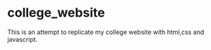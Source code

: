 # college_website

This is an attempt to replicate my college website with html,css and javascript.
